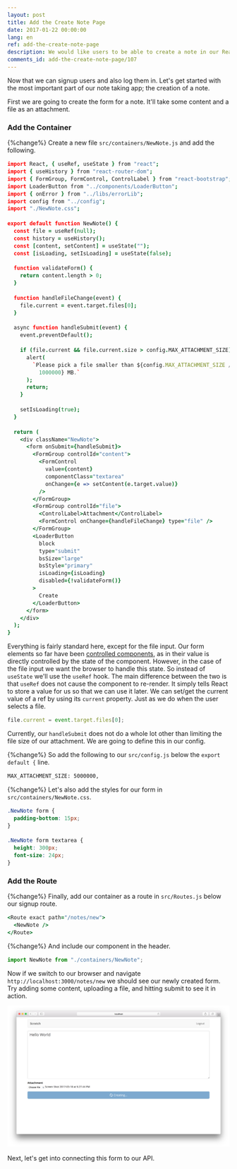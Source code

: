 ```yaml
---
layout: post
title: Add the Create Note Page
date: 2017-01-22 00:00:00
lang: en
ref: add-the-create-note-page
description: We would like users to be able to create a note in our React.js app and upload a file as an attachment. To do so we are first going to create a form using the FormGroup and FormControl React-Bootstrap components.
comments_id: add-the-create-note-page/107
---
```


Now that we can signup users and also log them in. Let's get started with the most important part of our note taking app; the creation of a note.

First we are going to create the form for a note. It'll take some content and a file as an attachment.

### Add the Container

{%change%} Create a new file `src/containers/NewNote.js` and add the following.

``` coffee
import React, { useRef, useState } from "react";
import { useHistory } from "react-router-dom";
import { FormGroup, FormControl, ControlLabel } from "react-bootstrap";
import LoaderButton from "../components/LoaderButton";
import { onError } from "../libs/errorLib";
import config from "../config";
import "./NewNote.css";

export default function NewNote() {
  const file = useRef(null);
  const history = useHistory();
  const [content, setContent] = useState("");
  const [isLoading, setIsLoading] = useState(false);

  function validateForm() {
    return content.length > 0;
  }

  function handleFileChange(event) {
    file.current = event.target.files[0];
  }

  async function handleSubmit(event) {
    event.preventDefault();

    if (file.current && file.current.size > config.MAX_ATTACHMENT_SIZE) {
      alert(
        `Please pick a file smaller than ${config.MAX_ATTACHMENT_SIZE /
          1000000} MB.`
      );
      return;
    }

    setIsLoading(true);
  }

  return (
    <div className="NewNote">
      <form onSubmit={handleSubmit}>
        <FormGroup controlId="content">
          <FormControl
            value={content}
            componentClass="textarea"
            onChange={e => setContent(e.target.value)}
          />
        </FormGroup>
        <FormGroup controlId="file">
          <ControlLabel>Attachment</ControlLabel>
          <FormControl onChange={handleFileChange} type="file" />
        </FormGroup>
        <LoaderButton
          block
          type="submit"
          bsSize="large"
          bsStyle="primary"
          isLoading={isLoading}
          disabled={!validateForm()}
        >
          Create
        </LoaderButton>
      </form>
    </div>
  );
}
```

Everything is fairly standard here, except for the file input. Our form elements so far have been [controlled components](https://facebook.github.io/react/docs/forms.html), as in their value is directly controlled by the state of the component. However, in the case of the file input we want the browser to handle this state. So instead of `useState` we'll use the `useRef` hook. The main difference between the two is that `useRef` does not cause the component to re-render. It simply tells React to store a value for us so that we can use it later. We can set/get the current value of a ref by using its `current` property. Just as we do when the user selects a file.

``` javascript
file.current = event.target.files[0];
```

Currently, our `handleSubmit` does not do a whole lot other than limiting the file size of our attachment. We are going to define this in our config.

{%change%} So add the following to our `src/config.js` below the `export default {` line.

``` txt
MAX_ATTACHMENT_SIZE: 5000000,
```

{%change%} Let's also add the styles for our form in `src/containers/NewNote.css`.

``` css
.NewNote form {
  padding-bottom: 15px;
}

.NewNote form textarea {
  height: 300px;
  font-size: 24px;
}
```

### Add the Route

{%change%} Finally, add our container as a route in `src/Routes.js` below our signup route.

``` coffee
<Route exact path="/notes/new">
  <NewNote />
</Route>
```

{%change%} And include our component in the header.

``` javascript
import NewNote from "./containers/NewNote";
```

Now if we switch to our browser and navigate `http://localhost:3000/notes/new` we should see our newly created form. Try adding some content, uploading a file, and hitting submit to see it in action.

![New note page added screenshot](/assets/new-note-page-added.png)

Next, let's get into connecting this form to our API.
